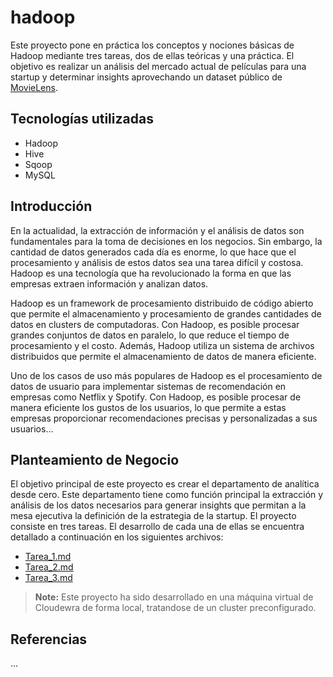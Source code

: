 # hadoop

Este proyecto pone en práctica los conceptos y nociones básicas de Hadoop mediante tres tareas, dos de ellas teóricas y una práctica. El objetivo es realizar un análisis del mercado actual de películas para una startup y determinar insights aprovechando un dataset público de [MovieLens](https://grouplens.org/datasets/movielens/).

## Tecnologías utilizadas
* Hadoop
* Hive
* Sqoop
* MySQL

## Introducción

En la actualidad, la extracción de información y el análisis de datos son fundamentales para la toma de decisiones en los negocios. Sin embargo, la cantidad de datos generados cada día es enorme, lo que hace que el procesamiento y análisis de estos datos sea una tarea difícil y costosa. Hadoop es una tecnología que ha revolucionado la forma en que las empresas extraen información y analizan datos.

Hadoop es un framework de procesamiento distribuido de código abierto que permite el almacenamiento y procesamiento de grandes cantidades de datos en clusters de computadoras. Con Hadoop, es posible procesar grandes conjuntos de datos en paralelo, lo que reduce el tiempo de procesamiento y el costo. Además, Hadoop utiliza un sistema de archivos distribuidos que permite el almacenamiento de datos de manera eficiente.

Uno de los casos de uso más populares de Hadoop es el procesamiento de datos de usuario para implementar sistemas de recomendación en empresas como Netflix y Spotify. Con Hadoop, es posible procesar de manera eficiente los gustos de los usuarios, lo que permite a estas empresas proporcionar recomendaciones precisas y personalizadas a sus usuarios…

## Planteamiento de Negocio

El objetivo principal de este proyecto es crear el departamento de analítica desde cero. Este departamento tiene como función principal la extracción y análisis de los datos necesarios para generar insights que permitan a la mesa ejecutiva la definición de la estrategia de la startup.
El proyecto consiste en tres tareas. El desarrollo de cada una de ellas se encuentra detallado a continuación en los siguientes archivos:
* [Tarea_1.md](Tarea1.md)
* [Tarea_2.md](Tarea2.md)
* [Tarea_3.md](Tarea3.md)

> **Note:** Este proyecto ha sido desarrollado en una máquina virtual de Cloudewra de forma local, tratandose de un cluster preconfigurado.

## Referencias

...
